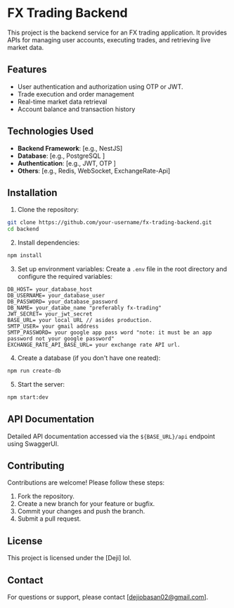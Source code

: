 # FX Trading Backend

This project is the backend service for an FX trading application. It provides APIs for managing user accounts, executing trades, and retrieving live market data.

## Features

- User authentication and authorization using OTP or JWT.
- Trade execution and order management
- Real-time market data retrieval
- Account balance and transaction history

## Technologies Used

- **Backend Framework**: [e.g., NestJS]
- **Database**: [e.g., PostgreSQL ]
- **Authentication**: [e.g., JWT, OTP ]
- **Others**: [e.g., Redis, WebSocket, ExchangeRate-Api]

## Installation

1. Clone the repository:
  ```bash
  git clone https://github.com/your-username/fx-trading-backend.git
  cd backend
  ```

2. Install dependencies:
  ```bash
  npm install
  ```

3. Set up environment variables:
  Create a `.env` file in the root directory and configure the required variables:
  ```
  DB_HOST= your_database_host
  DB_USERNAME= your_database_user
  DB_PASSWORD= your_database_password
  DB_NAME= your_databe_name "preferably fx-trading"
  JWT_SECRET= your_jwt_secret
  BASE_URL= your local URL // asides production.
  SMTP_USER= your gmail address
  SMTP_PASSWORD= your google app pass word "note: it must be an app password not your google password"
  EXCHANGE_RATE_API_BASE_URL= your exchange rate API url.
  ```

4. Create a database (if you don't have one reated):
  ```bash
  npm run create-db
  ```

5. Start the server:
  ```bash
  npm start:dev
  ```

## API Documentation

Detailed API documentation accessed via the `${BASE_URL}/api` endpoint using SwaggerUI.

## Contributing

Contributions are welcome! Please follow these steps:

1. Fork the repository.
2. Create a new branch for your feature or bugfix.
3. Commit your changes and push the branch.
4. Submit a pull request.

## License

This project is licensed under the [Deji] lol.

## Contact

For questions or support, please contact [dejiobasan02@gmail.com].
